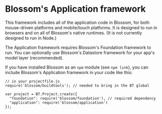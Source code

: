 # Blossom's Application framework

This framework includes all of the application code in Blossom, for both 
mouse-driven platforms and mobile/touch platforms. It is designed to run in 
browsers and on all of Blossom's native runtimes. (It is not currently 
designed to run in Node.)

The Application framework requires Blossom's Foundation framework to run. You 
can optionally use Blossom's Datastore framework for your app's model layer 
(recommended).

If you have installed Blossom as an `npm` module (see `npm link`), you can 
include Blossom's Application framework in your code like this:

    // in your projectfile.js
    require('blossom/buildtools'); // needed to bring in the BT global

    var project = BT.Project.create({
      "foundation": require('blossom/foundation'), // required dependency
      "application": require('blossom/application')
    });

